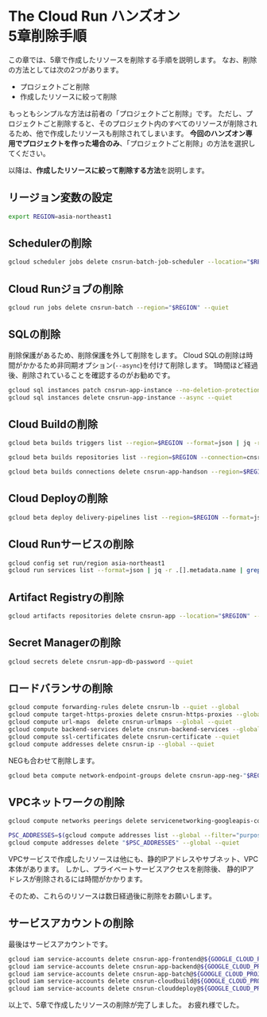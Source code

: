 # **The Cloud Run ハンズオン <br /> 5章削除手順**

この章では、5章で作成したリソースを削除する手順を説明します。
なお、削除の方法としては次の2つがあります。

- プロジェクトごと削除
- 作成したリソースに絞って削除

もっともシンプルな方法は前者の「プロジェクトごと削除」です。
ただし、プロジェクトごと削除すると、そのプロジェクト内のすべてのリソースが削除されるため、他で作成したリソースも削除されてしまいます。
**今回のハンズオン専用でプロジェクトを作った場合のみ**、「プロジェクトごと削除」の方法を選択してください。

以降は、**作成したリソースに絞って削除する方法**を説明します。

## **リージョン変数の設定**

```bash
export REGION=asia-northeast1
```

## **Schedulerの削除**

```bash
gcloud scheduler jobs delete cnsrun-batch-job-scheduler --location="$REGION" --quiet
```

## **Cloud Runジョブの削除**

```bash
gcloud run jobs delete cnsrun-batch --region="$REGION" --quiet
```

## **SQLの削除**

削除保護があるため、削除保護を外して削除をします。
Cloud SQLの削除は時間がかかるため非同期オプション(`--async`)を付けて削除します。
1時間ほど経過後、削除されていることを確認するのがお勧めです。

```bash
gcloud sql instances patch cnsrun-app-instance --no-deletion-protection
gcloud sql instances delete cnsrun-app-instance --async --quiet
```

## **Cloud Buildの削除**

```bash
gcloud beta builds triggers list --region=$REGION --format=json | jq -r .[].name | grep cnsrun | xargs -I @ gcloud beta builds triggers delete --region=$REGION @
```

```bash
gcloud beta builds repositories list --region=$REGION --connection=cnsrun-app-handson --format=json | jq -r .[].name | xargs -I @ gcloud builds repositories delete --region=$REGION --connection=cnsrun-handson @ --quiet
```

```bash
gcloud beta builds connections delete cnsrun-app-handson --region=$REGION --quiet
```

## **Cloud Deployの削除**

```bash
gcloud beta deploy delivery-pipelines list --region=$REGION --format=json | jq -r .[].name | grep cnsrun | xargs -I @ gcloud beta deploy delivery-pipelines delete --region=$REGION @ --quiet --force
```

## **Cloud Runサービスの削除**

```bash
gcloud config set run/region asia-northeast1
gcloud run services list --format=json | jq -r .[].metadata.name | grep cnsrun | xargs -I @ gcloud run services delete @ --quiet
```

## **Artifact Registryの削除**

```bash
gcloud artifacts repositories delete cnsrun-app --location="$REGION" --quiet
```

## **Secret Managerの削除**

```bash
gcloud secrets delete cnsrun-app-db-password --quiet
```

## **ロードバランサの削除**

```bash
gcloud compute forwarding-rules delete cnsrun-lb --quiet --global
gcloud compute target-https-proxies delete cnsrun-https-proxies --global --quiet
gcloud compute url-maps  delete cnsrun-urlmaps --global --quiet
gcloud compute backend-services delete cnsrun-backend-services --global --quiet
gcloud compute ssl-certificates delete cnsrun-certificate --quiet
gcloud compute addresses delete cnsrun-ip --global --quiet
```

NEGも合わせて削除します。

```bash
gcloud beta compute network-endpoint-groups delete cnsrun-app-neg-"$REGION" --region="$REGION" --quiet
```

## **VPCネットワークの削除**

```bash
gcloud compute networks peerings delete servicenetworking-googleapis-com --network=cnsrun-app

PSC_ADDRESSES=$(gcloud compute addresses list --global --filter="purpose=VPC_PEERING" --format=json | jq -r .[].name | grep cnsrun)
gcloud compute addresses delete "$PSC_ADDRESSES" --global --quiet
```

VPCサービスで作成したリソースは他にも、静的IPアドレスやサブネット、VPC本体があります。
しかし、プライベートサービスアクセスを削除後、 静的IPアドレスが削除されるには時間がかかります。

そのため、これらのリソースは数日経過後に削除をお願いします。

## **サービスアカウントの削除**

最後はサービスアカウントです。

```bash
gcloud iam service-accounts delete cnsrun-app-frontend@${GOOGLE_CLOUD_PROJECT}.iam.gserviceaccount.com --quiet
gcloud iam service-accounts delete cnsrun-app-backend@${GOOGLE_CLOUD_PROJECT}.iam.gserviceaccount.com --quiet
gcloud iam service-accounts delete cnsrun-app-batch@${GOOGLE_CLOUD_PROJECT}.iam.gserviceaccount.com --quiet
gcloud iam service-accounts delete cnsrun-cloudbuild@${GOOGLE_CLOUD_PROJECT}.iam.gserviceaccount.com --quiet
gcloud iam service-accounts delete cnsrun-clouddeploy@${GOOGLE_CLOUD_PROJECT}.iam.gserviceaccount.com --quiet
```

以上で、5章で作成したリソースの削除が完了しました。
お疲れ様でした。
